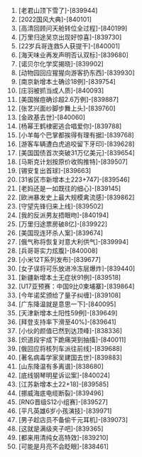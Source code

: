 
1. [老君山顶下雪了]-[839944]
1. [2022国风大典]-[840101]
1. [高清回顾问天舱转位全过程]-[840199]
1. [万里归途吴京出现好惊喜]-[839730]
1. [22岁兵哥连救5人获提干]-[840001]
1. [海天味业再发声明否认双标]-[839680]
1. [诺贝尔化学奖揭晓]-[839902]
1. [动物园回应猩猩向游客扔东西]-[839930]
1. [南京新增本土确诊18例]-[839754]
1. [庄羽被抓当成人质]-[840093]
1. [美国猴痘确诊超2.6万例]-[839887]
1. [张艺兴面纱脚步舞上头]-[839760]
1. [金政基去世]-[840060]
1. [杨幂王鹤棣密逃合唱爱你]-[839788]
1. [小羊每个巴掌都挨得有理有据]-[839768]
1. [游客车辆遭白虎追咬留下牙印]-[839628]
1. [美国国债首次突破31万亿美元]-[839654]
1. [马斯克计划按原价收购推特]-[839507]
1. [锡安复出首球]-[839663]
1. [31省区市新增本土223+747]-[839546]
1. [老妈还是一如既往的细心]-[839145]
1. [欧洲暴发史上最大规模禽流感]-[839862]
1. [守望先锋归来上线]-[839502]
1. [我的反派男友捂眼吻]-[840194]
1. [万里归途票房破8亿]-[839922]
1. [美国现连环杀人案]-[839674]
1. [俄气称将恢复对意大利供气]-[839994]
1. [兵哥哥实力炫腹]-[840008]
1. [小米12T系列发布]-[839677]
1. [女子误将可乐放进冷冻层爆炸]-[839440]
1. [新疆新增本土无症状91例]-[839518]
1. [U17亚预赛：中国9比0柬埔寨]-[839864]
1. [今年诺奖颁给了量子纠缠]-[839108]
1. [广东降温就是意思一下]-[840095]
1. [天津新增本土阳性59例]-[839649]
1. [拜登支持率下滑至40%]-[839641]
1. [小伙的颜值已然到达顶峰]-[838336]
1. [炽道段宇成下跪痛哭到抽搐]-[840011]
1. [俄回应将核列车派往前线]-[839688]
1. [著名病毒学家吴建国去世]-[839883]
1. [山东降温有多离谱]-[838680]
1. [底线钢琴明星诉讼案]-[840024]
1. [江苏新增本土22+18]-[839585]
1. [挪威海底电缆断裂]-[839496]
1. [RNG晋级S12小组赛]-[839527]
1. [平凡英雄6岁小孩演技]-[839971]
1. [男子趁店员不备偷千元耳机]-[839073]
1. [这就是满级夹子吧]-[839365]
1. [都来用清纯女高特效]-[839210]
1. [可能是月亮不会眨眼]-[838461]